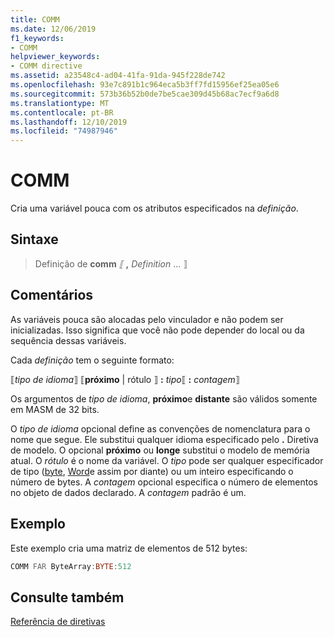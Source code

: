 ```yaml
---
title: COMM
ms.date: 12/06/2019
f1_keywords:
- COMM
helpviewer_keywords:
- COMM directive
ms.assetid: a23548c4-ad04-41fa-91da-945f228de742
ms.openlocfilehash: 93e7c891b1c964eca5b3ff7fd15956ef25ea05e6
ms.sourcegitcommit: 573b36b52b0de7be5cae309d45b68ac7ecf9a6d8
ms.translationtype: MT
ms.contentlocale: pt-BR
ms.lasthandoff: 12/10/2019
ms.locfileid: "74987946"
---
```

# <a name="comm"></a>COMM

Cria uma variável pouca com os atributos especificados na *definição*.

## <a name="syntax"></a>Sintaxe

> Definição de **comm** *⟦* __,__ *Definition* ... ⟧

## <a name="remarks"></a>Comentários

As variáveis pouca são alocadas pelo vinculador e não podem ser inicializadas. Isso significa que você não pode depender do local ou da sequência dessas variáveis.

Cada *definição* tem o seguinte formato:

⟦*tipo de idioma*⟧ ⟦**próximo** | rótulo ⟧ **:** _tipo_⟦ **:** _contagem_⟧

Os argumentos de *tipo de idioma*, **próximo**e **distante** são válidos somente em MASM de 32 bits.

O *tipo de idioma* opcional define as convenções de nomenclatura para o nome que segue. Ele substitui qualquer idioma especificado pelo **.** Diretiva de modelo. O opcional **próximo** ou **longe** substitui o modelo de memória atual. O *rótulo* é o nome da variável. O *tipo* pode ser qualquer especificador de tipo ([byte](../../assembler/masm/byte-masm.md), [Word](../../assembler/masm/word.md)e assim por diante) ou um inteiro especificando o número de bytes. A *contagem* opcional especifica o número de elementos no objeto de dados declarado. A *contagem* padrão é um.

## <a name="example"></a>Exemplo

Este exemplo cria uma matriz de elementos de 512 bytes:

```asm
COMM FAR ByteArray:BYTE:512
```

## <a name="see-also"></a>Consulte também

[Referência de diretivas](directives-reference.md)
